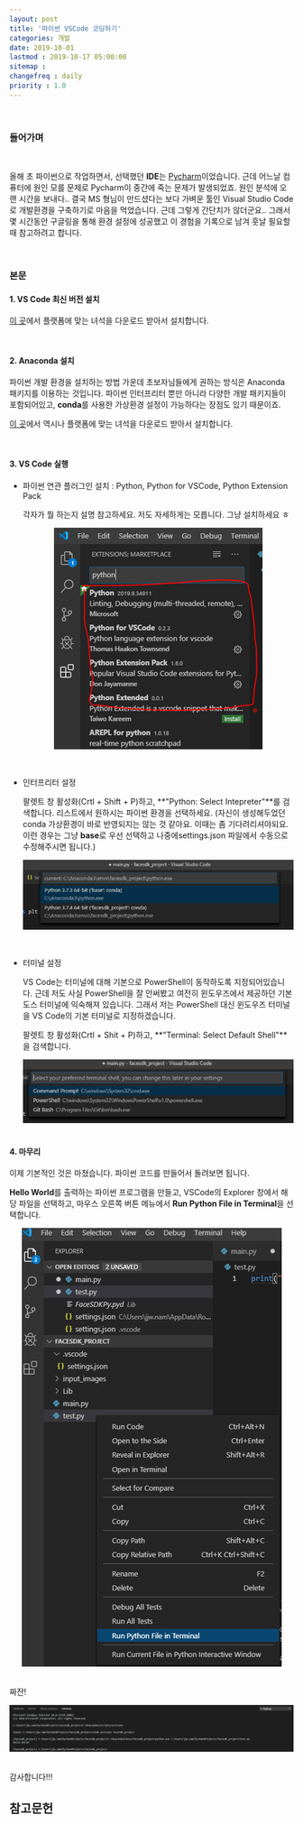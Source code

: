 ```yaml
---
layout: post
title: '파이썬 VSCode 코딩하기'
categories: 개발
date: 2019-10-01
lastmod : 2019-10-17 05:00:00
sitemap :
changefreq : daily
priority : 1.0
---
```




<br>

### 들어가며

<br>

 올해 초 파이썬으로 작업하면서, 선택했던 **IDE**는 [Pycharm](https://www.jetbrains.com/pycharm/)이었습니다. 근데 어느날 컴퓨터에 원인 모를 문제로 Pycharm이 중간에 죽는 문제가 발생되었죠. 원인 분석에 오랜 시간을 보내다.. 결국 MS 형님이 만드셨다는 보다 가벼운 툴인 Visual Studio Code로 개발환경을 구축하기로 마음을 먹었습니다. 근데 그렇게 간단치가 않더군요.. 그래서 몇 시간동안 구글링을 통해 환경 설정에 성공했고 이 경험을 기록으로 남겨 훗날 필요할 때 참고하려고 합니다. 

 <br>

### 본문

#### **1. VS Code 최신 버전 설치**

[이 곳](https://code.visualstudio.com/Download)에서 플랫폼에 맞는 녀석을 다운로드 받아서 설치합니다.

<br>

#### **2. Anaconda 설치**

 파이썬 개발 환경을 설치하는 방법 가운데 초보자님들에게 권하는 방식은 Anaconda 패키지를 이용하는 것입니다. 파이썬 인터프리터 뿐만 아니라 다양한 개발 패키지들이 포함되어있고, **conda**를 사용한 가상환경 설정이 가능하다는 장점도 있기 때문이죠. 

[이 곳](https://www.anaconda.com/distribution/)에서 역시나 플랫폼에 맞는 녀석을 다운로드 받아서 설치합니다.

<br>

#### **3. VS Code 실행** 

* 파이썬 연관 플러그인 설치 : Python, Python for VSCode, Python Extension Pack

  각자가 뭘 하는지 설명 참고하세요. 저도 자세하게는 모릅니다. 그냥 설치하세요 ㅎ

  <center><img src="/assets/img/vscode1.png"></center>
<br>
  
* 인터프리터 설정

  팔렛트 창 활성화(Crtl + Shift + P)하고, **"Python: Select Intepreter"**를 검색합니다. 리스트에서 원하시는 파이썬 환경을 선택하세요. (자신이 생성해두었던 conda 가상환경이 바로 반영되지는 않는 것 같아요. 이때는 좀 기다려리셔야되요. 이런 경우는 그냥 **base**로 우선 선택하고 나중에settings.json 파일에서 수동으로 수정해주시면 됩니다.)

  <center><img src="/assets/img/vscode2.png"></center>
<br>
  
* 터미널 설정

  VS Code는 터미널에 대해 기본으로 PowerShell이 동작하도록 지정되어있습니다. 근데 저도 사실 PowerShell을 잘 안써봤고 여전히 윈도우즈에서 제공하던 기본 도스 터미널에 익숙해져 있습니다. 그래서 저는 PowerShell 대신 윈도우즈 터미널을 VS Code의 기본 터미널로 지정하겠습니다. 

  팔렛트 창 활성화(Crtl + Shit + P)하고, **"Terminal: Select Default Shell"**을 검색합니다. 

  <center><img src="/assets/img/vscode3.png"></center>

  <br>

#### **4. 마무리**

이제 기본적인 것은 마쳤습니다. 파이썬 코드를 만들어서 돌려보면 됩니다. 

**Hello World**를 출력하는 파이썬 프로그램을 만들고, VSCode의 Explorer 창에서 해당 파일을 선택하고, 마우스 오른쪽 버튼 메뉴에서 **Run Python File in Terminal**을 선택합니다. 

<center><img src="/assets/img/vscode4.png"></center>
<br>

짜잔! 

<center><img src="/assets/img/vscode5.PNG"></center>

<br>

감사합니다!!!



## 참고문헌

[1]:https://excelsior-cjh.tistory.com/79	"EXCELSIOR 블로그"

